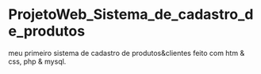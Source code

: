 # ProjetoWeb_Sistema_de_cadastro_de_produtos
meu primeiro sistema de cadastro de produtos&clientes feito com htm & css, php & mysql.
